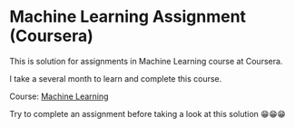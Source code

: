 # Machine Learning Assignment (Coursera)

This is solution for assignments in Machine Learning course at Coursera.

I take a several month to learn and complete this course.

Course: [Machine Learning](https://www.coursera.org/learn/machine-learning/)

Try to complete an assignment before taking a look at this solution 😁😁😁
